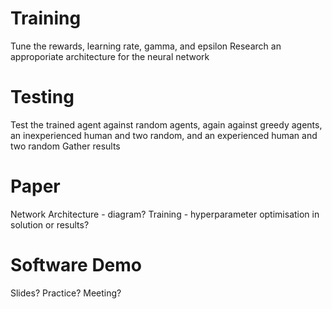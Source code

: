 # Training

Tune the rewards, learning rate, gamma, and epsilon
Research an approporiate architecture for the neural network

# Testing

Test the trained agent against random agents, again against greedy agents, an inexperienced human and two random, and an experienced human and two random
Gather results

# Paper

Network Architecture - diagram?
Training - hyperparameter optimisation in solution or results?

# Software Demo

Slides?
Practice?
Meeting?
